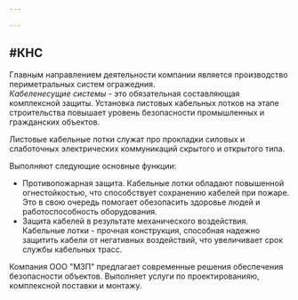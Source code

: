 ```yaml
---

---
```

## #КНС

Главным направлением деятельности компании является производство периметральных систем огражедния.  
_Кабеленесущие системы_ - это обязательная составляющая комплексной защиты. Установка листовых кабельных лотков на этапе строительства повышает уровень безопасности промышленных и гражданских объектов.

Листовые кабельные лотки служат про прокладки силовых и слаботочных электрических коммуникаций скрытого и открытого типа.

Выполняют следующие основные функции:

* Противопожарная защита. Кабельные лотки обладают повышенной огнестойкостью, что способствует сохранению кабелей при пожаре. Это в свою очередь помогает обезопасить здоровье людей и работоспособность оборудования.
* Защита кабелей в результате механического воздействия. Кабельные лотки - прочная конструкция, способная надежно защитить кабели от негативных воздействий, что увеличивает срок службы кабельных трасс.

Компания ООО "МЗП" предлагает современные решения обеспечения безопасности объектов. Выполняет услуги по проектированияю, комплексной поставки и монтажу.